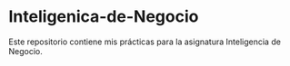 # Inteligenica-de-Negocio
Este repositorio contiene mis prácticas para la asignatura Inteligencia de Negocio.

